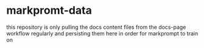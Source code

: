 # markpromt-data
this repository is only pulling the docs content files from the docs-page workflow regularly and persisting them here in order for markprompt to train on
